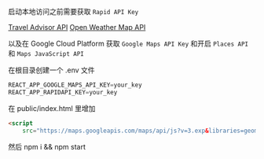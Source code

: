 启动本地访问之前需要获取 `Rapid API Key`

[Travel Advisor API](https://rapidapi.com/apidojo/api/travel-advisor)
[Open Weather Map API](https://rapidapi.com/community/api/open-weather-map)

以及在 Google Cloud Platform 获取 `Google Maps API Key` 和开启 `Places API` 和 `Maps JavaScript API`

在根目录创建一个 .env 文件
```javascript
REACT_APP_GOOGLE_MAPS_API_KEY=your_key
REACT_APP_RAPIDAPI_KEY=your_key

```
在 public/index.html 里增加

```html
<script
    src="https://maps.googleapis.com/maps/api/js?v=3.exp&libraries=geometry,drawing,places&key=your_google_api_key"></script>
```

然后 npm i && npm start

